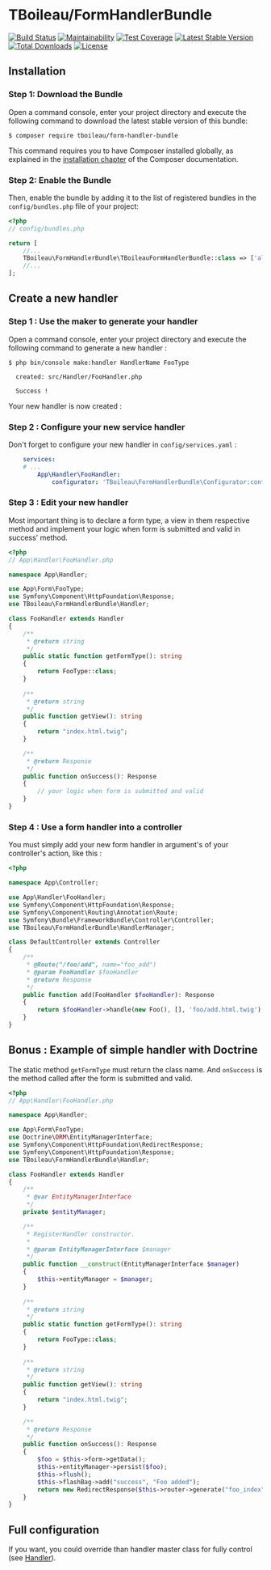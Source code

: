 # TBoileau/FormHandlerBundle

[![Build Status](https://travis-ci.org/TBoileau/FormHandlerBundle.svg?branch=master)](https://travis-ci.org/TBoileau/FormHandlerBundle) 
[![Maintainability](https://api.codeclimate.com/v1/badges/ee1e8f121f70b75a7712/maintainability)](https://codeclimate.com/github/TBoileau/FormHandlerBundle/maintainability) 
[![Test Coverage](https://api.codeclimate.com/v1/badges/ee1e8f121f70b75a7712/test_coverage)](https://codeclimate.com/github/TBoileau/FormHandlerBundle/test_coverage) 
[![Latest Stable Version](https://poser.pugx.org/tboileau/form-handler-bundle/v/stable)](https://packagist.org/packages/tboileau/form-handler-bundle)
[![Total Downloads](https://poser.pugx.org/tboileau/form-handler-bundle/downloads)](https://packagist.org/packages/tboileau/form-handler-bundle)
[![License](https://poser.pugx.org/tboileau/form-handler-bundle/license)](https://packagist.org/packages/tboileau/form-handler-bundle)

## Installation

### Step 1: Download the Bundle

Open a command console, enter your project directory and execute the
following command to download the latest stable version of this bundle:

```console
$ composer require tboileau/form-handler-bundle
```

This command requires you to have Composer installed globally, as explained
in the [installation chapter](https://getcomposer.org/doc/00-intro.md)
of the Composer documentation.

### Step 2: Enable the Bundle

Then, enable the bundle by adding it to the list of registered bundles
in the `config/bundles.php` file of your project:

```php
<?php
// config/bundles.php

return [
    //...
    TBoileau\FormHandlerBundle\TBoileauFormHandlerBundle::class => ['all' => true],
    //...
];

```

## Create a new handler

### Step 1 : Use the maker to generate your handler

Open a command console, enter your project directory and execute the following command to generate a new handler :

```console
$ php bin/console make:handler HandlerName FooType
  
  created: src/Handler/FooHandler.php

  Success !
```

Your new handler is now created :

### Step 2 : Configure your new service handler

Don't forget to configure your new handler in `config/services.yaml` :

```yaml
    services:
    # ...        
        App\Handler\FooHandler:
            configurator: 'TBoileau\FormHandlerBundle\Configurator:configure'
```

### Step 3 : Edit your new handler

Most important thing is to declare a form type, a view in them respective method and implement your logic when form is submitted and valid in success' method.

```php
<?php
// App\Handler\FooHandler.php

namespace App\Handler;

use App\Form\FooType;
use Symfony\Component\HttpFoundation\Response;
use TBoileau\FormHandlerBundle\Handler;

class FooHandler extends Handler
{
    /**
     * @return string
     */
    public static function getFormType(): string
    {
        return FooType::class;
    }
    
    /**
     * @return string
     */
    public function getView(): string
    {
        return "index.html.twig";
    }

    /**
     * @return Response
     */
    public function onSuccess(): Response
    {
        // your logic when form is submitted and valid
    }
}
```

### Step 4 : Use a form handler into a controller

You must simply add your new form handler in argument's of your controller's action, like this :

```php
<?php

namespace App\Controller;

use App\Handler\FooHandler;
use Symfony\Component\HttpFoundation\Response;
use Symfony\Component\Routing\Annotation\Route;
use Symfony\Bundle\FrameworkBundle\Controller\Controller;
use TBoileau\FormHandlerBundle\HandlerManager;

class DefaultController extends Controller
{
    /**
     * @Route("/foo/add", name="foo_add")
     * @param FooHandler $fooHandler 
     * @return Response
     */
    public function add(FooHandler $fooHandler): Response
    {
        return $fooHandler->handle(new Foo(), [], 'foo/add.html.twig');
    }
}
```

## Bonus : Example of simple handler with Doctrine

The static method `getFormType` must return the class name. And `onSuccess` is the method called after the form is submitted and valid.

```php
<?php
// App\Handler\FooHandler.php

namespace App\Handler;

use App\Form\FooType;
use Doctrine\ORM\EntityManagerInterface;
use Symfony\Component\HttpFoundation\RedirectResponse;
use Symfony\Component\HttpFoundation\Response;
use TBoileau\FormHandlerBundle\Handler;

class FooHandler extends Handler
{
    /**
     * @var EntityManagerInterface
     */
    private $entityManager;

    /**
     * RegisterHandler constructor.
     *
     * @param EntityManagerInterface $manager
     */
    public function __construct(EntityManagerInterface $manager)
    {
        $this->entityManager = $manager;
    }
    
    /**
     * @return string
     */
    public static function getFormType(): string
    {
        return FooType::class;
    }
    
    /**
     * @return string
     */
    public function getView(): string
    {
        return "index.html.twig";
    }

    /**
     * @return Response
     */
    public function onSuccess(): Response
    {
        $foo = $this->form->getData();
        $this->entityManager->persist($foo);
        $this->flush();
        $this->flashBag->add("success", "Foo added");
        return new RedirectResponse($this->router->generate("foo_index"));
    }
}
```

## Full configuration

If you want, you could override than handler master class for fully control (see [Handler](src/Handler.php)).

